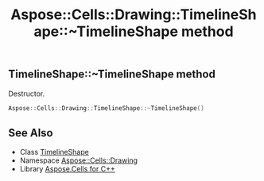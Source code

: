 ﻿---
title: Aspose::Cells::Drawing::TimelineShape::~TimelineShape method
linktitle: ~TimelineShape
second_title: Aspose.Cells for C++ API Reference
description: 'Aspose::Cells::Drawing::TimelineShape::~TimelineShape method. Destructor in C++.'
type: docs
weight: 200
url: /cpp/aspose.cells.drawing/timelineshape/~timelineshape/
---
## TimelineShape::~TimelineShape method


Destructor.

```cpp
Aspose::Cells::Drawing::TimelineShape::~TimelineShape()
```

## See Also

* Class [TimelineShape](../)
* Namespace [Aspose::Cells::Drawing](../../)
* Library [Aspose.Cells for C++](../../../)
